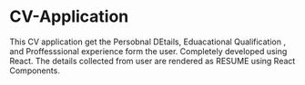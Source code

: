 # CV-Application

This CV application get the Persobnal DEtails, Eduacational Qualification , and Proffesssional experience form the user.
Completely developed using React.
The details collected from user are rendered as RESUME using React Components.
